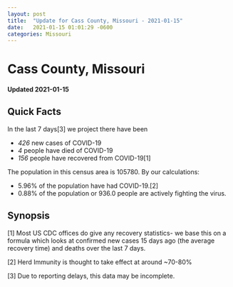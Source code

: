 ```yaml
---
layout: post
title:  "Update for Cass County, Missouri - 2021-01-15"
date:   2021-01-15 01:01:29 -0600
categories: Missouri
---
```


# Cass County, Missouri
#### Updated 2021-01-15

## Quick Facts

In the last 7 days[3] we project there have been
- *426* new cases of COVID-19
- *4* people have died of COVID-19
- *156* people have recovered from COVID-19[1]

The population in this census area is 105780. By our calculations:
- 5.96% of the population have had COVID-19.[2]
- 0.88% of the population or 936.0 people are actively fighting the virus.

## Synopsis




[1] Most US CDC offices do give any recovery statistics- we base this on a formula which looks at confirmed new cases
15 days ago (the average recovery time) and deaths over the last 7 days.

[2] Herd Immunity is thought to take effect at around ~70-80%

[3] Due to reporting delays, this data may be incomplete.
 
    